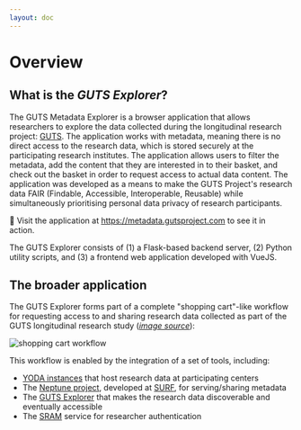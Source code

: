 ```yaml
---
layout: doc
---
```


# Overview

## What is the ***GUTS Explorer***?

The GUTS Metadata Explorer is a browser application that allows researchers to explore the data collected during the longitudinal research project: [GUTS](https://www.gutsproject.com/). The application works with metadata, meaning there is no direct access to the research data, which is stored securely at the participating research institutes. The application allows users to filter the metadata, add the content that they are interested in to their basket, and check out the basket in order to request access to actual data content. The application was developed as a means to make the GUTS Project's research data FAIR (Findable, Accessible, Interoperable, Reusable) while simultaneously prioritising personal data privacy of research participants.

:rocket: Visit the application at https://metadata.gutsproject.com to see it in action.

The GUTS Explorer consists of (1) a Flask-based backend server, (2) Python utility scripts, and (3) a frontend web application developed with VueJS.

## The broader application

The GUTS Explorer forms part of a complete "shopping cart"-like workflow for requesting access to and sharing research data collected as part of the GUTS longitudinal research study (*[image source](https://gitlab.com/surf-dms/neptune_project/neptune_server/-/blob/main/waves/docs/data_flow-shopping_cart.md)*):

![shopping cart workflow](https://gitlab.com/surf-dms/neptune_project/neptune_server/-/raw/main/waves/docs/img/shoppin-cart_data-flow.png)

This workflow is enabled by the integration of a set of tools, including:

- [YODA instances](https://www.eur.nl/en/research/research-services/research-data-management/surf-yoda) that host research data at participating centers
- The [Neptune project](https://gitlab.com/surf-dms/neptune_project), developed at [SURF](https://www.surf.nl/), for serving/sharing metadata
- The [GUTS Explorer](https://metadata.gutsproject.com) that makes the research data discoverable and eventually accessible
- The [SRAM](https://www.surf.nl/en/services/surf-research-access-management) service for researcher authentication
